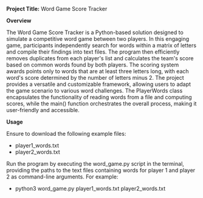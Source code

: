 **Project Title:** Word Game Score Tracker

**Overview**

The Word Game Score Tracker is a Python-based solution designed to simulate a competitive word game between two players. In this engaging game, participants independently search for words within a matrix of letters and compile their findings into text files. The program then efficiently removes duplicates from each player's list and calculates the team's score based on common words found by both players. The scoring system awards points only to words that are at least three letters long, with each word's score determined by the number of letters minus 2. The project provides a versatile and customizable framework, allowing users to adapt the game scenario to various word challenges. The PlayerWords class encapsulates the functionality of reading words from a file and computing scores, while the main() function orchestrates the overall process, making it user-friendly and accessible.


**Usage**

Ensure to download the following example files:
- player1_words.txt
- player2_words.txt

Run the program by executing the word_game.py script in the terminal, providing the paths to the text files containing words for player 1 and player 2 as command-line arguments. For example:
- python3 word_game.py player1_words.txt player2_words.txt

